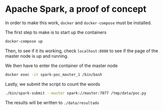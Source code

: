 # Apache Spark, a proof of concept
In order to make this work, `docker` and `docker-compose` must be installed.

The first step to make is to start up the containers
``` bash
docker-compose up
```
Then, to see if it its working, check `localhost:8080` to see if the page of the master node is up and running.

We then have to enter the container of the master node
``` bash
docker exec -it spark-poc_master_1 /bin/bash
```
Lastly, we submit the script to count the words
``` bash
./bin/spark-submit --master spark://master:7077 /tmp/data/poc.py
```
The results will be written to `./data/resultado`
